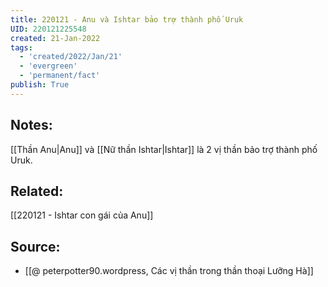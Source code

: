 ```yaml
---
title: 220121 - Anu và Ishtar bảo trợ thành phố Uruk
UID: 220121225548
created: 21-Jan-2022
tags:
  - 'created/2022/Jan/21'
  - 'evergreen'
  - 'permanent/fact'
publish: True
---
```

## Notes:
[[Thần Anu|Anu]] và [[Nữ thần Ishtar|Ishtar]] là 2 vị thần bảo trợ thành phố Uruk.

## Related:
[[220121 - Ishtar con gái của Anu]]
## Source:
- [[@ peterpotter90.wordpress, Các vị thần trong thần thoại Lưỡng Hà]]

